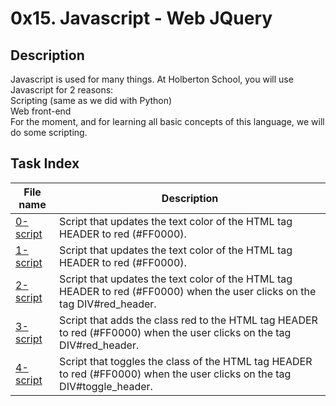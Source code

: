 # 0x15. Javascript - Web JQuery

## Description

Javascript is used for many things. At Holberton School, you will use Javascript for 2 reasons:<br>
    Scripting (same as we did with Python)<br>
    Web front-end<br>
For the moment, and for learning all basic concepts of this language, we will do some scripting.

## Task Index
|File name              |Description                         |
|-----------------------|------------------------------------|
|[0-script](0-script.js)|Script that updates the text color of the HTML tag HEADER to red (#FF0000).|
|[1-script](1-script.js)|Script that updates the text color of the HTML tag HEADER to red (#FF0000).|
|[2-script](2-script.js)|Script that updates the text color of the HTML tag HEADER to red (#FF0000) when the user clicks on the tag DIV#red_header.|
|[3-script](3-script.js)|Script that adds the class red to the HTML tag HEADER to red (#FF0000) when the user clicks on the tag DIV#red_header.|
|[4-script](4-script.js)|Script that toggles the class of the HTML tag HEADER to red (#FF0000) when the user clicks on the tag DIV#toggle_header.|
